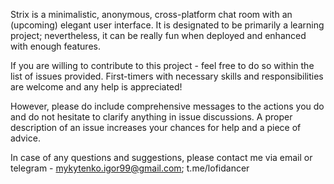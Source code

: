 Strix is a minimalistic, anonymous, cross-platform chat room with an (upcoming) elegant user interface.
It is designated to be primarily a learning project; nevertheless, it can be really fun when deployed and enhanced with enough features.

If you are willing to contribute to this project - feel free to do so within the list of issues provided.
First-timers with necessary skills and responsibilities are welcome and any help is appreciated!

However, please do include comprehensive messages to the actions you do and do not hesitate to clarify anything in issue discussions.
A proper description of an issue increases your chances for help and a piece of advice.

In case of any questions and suggestions, please contact me via email or telegram - 
mykytenko.igor99@gmail.com; t.me/lofidancer
